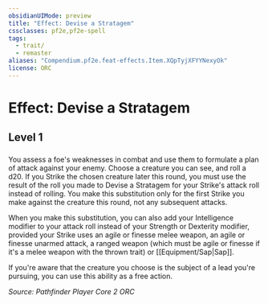 ```yaml
---
obsidianUIMode: preview
title: "Effect: Devise a Stratagem"
cssclasses: pf2e,pf2e-spell
tags:
  - trait/
  - remaster
aliases: "Compendium.pf2e.feat-effects.Item.XQpTyjXFYYNexyOk"
license: ORC
---
```

# Effect: Devise a Stratagem
## Level 1
### 






You assess a foe's weaknesses in combat and use them to formulate a plan of attack against your enemy. Choose a creature you can see, and roll a d20. If you Strike the chosen creature later this round, you must use the result of the roll you made to Devise a Stratagem for your Strike's attack roll instead of rolling. You make this substitution only for the first Strike you make against the creature this round, not any subsequent attacks.

When you make this substitution, you can also add your Intelligence modifier to your attack roll instead of your Strength or Dexterity modifier, provided your Strike uses an agile or finesse melee weapon, an agile or finesse unarmed attack, a ranged weapon (which must be agile or finesse if it's a melee weapon with the thrown trait) or [[Equipment/Sap|Sap]].

If you're aware that the creature you choose is the subject of a lead you're pursuing, you can use this ability as a free action.

*Source: Pathfinder Player Core 2*
*ORC*
